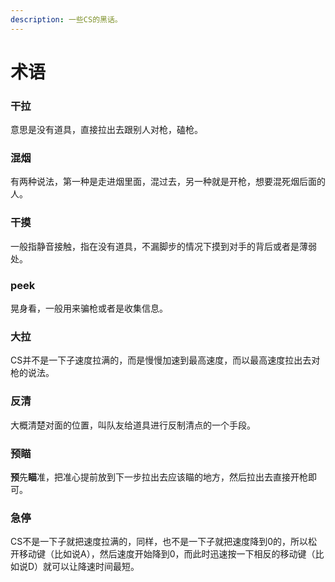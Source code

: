 ```yaml
---
description: 一些CS的黑话。
---
```


# 术语

### 干拉

意思是没有道具，直接拉出去跟别人对枪，磕枪。

### 混烟

有两种说法，第一种是走进烟里面，混过去，另一种就是开枪，想要混死烟后面的人。

### 干摸

一般指静音接触，指在没有道具，不漏脚步的情况下摸到对手的背后或者是薄弱处。

### peek

晃身看，一般用来骗枪或者是收集信息。

### 大拉

CS并不是一下子速度拉满的，而是慢慢加速到最高速度，而以最高速度拉出去对枪的说法。

### 反清

大概清楚对面的位置，叫队友给道具进行反制清点的一个手段。

### 预瞄

**预**先**瞄**准，把准心提前放到下一步拉出去应该瞄的地方，然后拉出去直接开枪即可。

### 急停

CS不是一下子就把速度拉满的，同样，也不是一下子就把速度降到0的，所以松开移动键（比如说A），然后速度开始降到0，而此时迅速按一下相反的移动键（比如说D）就可以让降速时间最短。